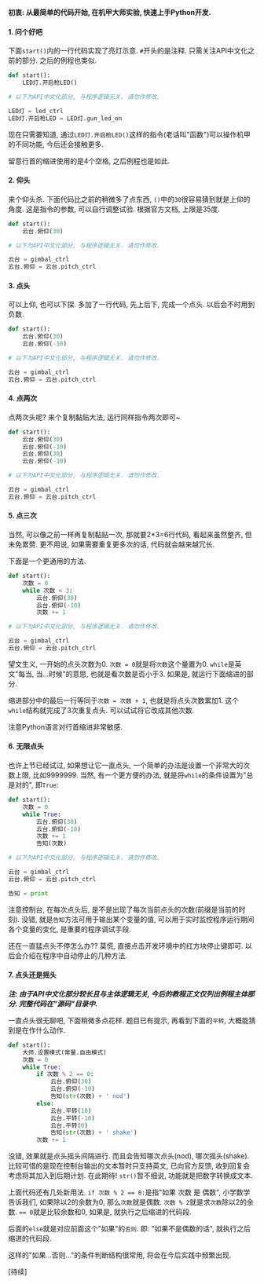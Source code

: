 **初衷: 从最简单的代码开始, 在机甲大师实验, 快速上手Python开发.**

#### 1. 问个好吧

下面`start()`内的一行代码实现了亮灯示意. `#`开头的是注释. 只需关注API中文化之前的部分. 之后的例程也类似.
```python
def start():
    LED灯.开启枪LED()

# 以下为API中文化部分, 与程序逻辑无关. 请勿作修改.

LED灯 = led_ctrl
LED灯.开启枪LED = LED灯.gun_led_on
```
现在只需要知道, 通过`LED灯.开启枪LED()`这样的指令(老话叫"函数")可以操作机甲的不同功能, 今后还会接触更多.

留意行首的缩进使用的是4个空格, 之后例程也是如此.

#### 2. 仰头

来个仰头杀. 下面代码比之前的稍微多了点东西, `()`中的`30`很容易猜到就是上仰的角度. 这是指令的参数, 可以自行调整试验. 根据官方文档, 上限是35度.
```python
def start():
    云台.俯仰(30)

# 以下为API中文化部分, 与程序逻辑无关. 请勿作修改.

云台 = gimbal_ctrl
云台.俯仰 = 云台.pitch_ctrl
```

#### 3. 点头
可以上仰, 也可以下探. 多加了一行代码, 先上后下, 完成一个点头. 以后会不时用到负数.
```python
def start():
    云台.俯仰(30)
    云台.俯仰(-10)

# 以下为API中文化部分, 与程序逻辑无关. 请勿作修改.

云台 = gimbal_ctrl
云台.俯仰 = 云台.pitch_ctrl
```

#### 4. 点两次
点两次头呢? 来个复制黏贴大法, 运行同样指令两次即可~
```python
def start():
    云台.俯仰(30)
    云台.俯仰(-10)
    云台.俯仰(30)
    云台.俯仰(-10)

# 以下为API中文化部分, 与程序逻辑无关. 请勿作修改.

云台 = gimbal_ctrl
云台.俯仰 = 云台.pitch_ctrl
```

#### 5. 点三次
当然, 可以像之前一样再复制黏贴一次, 那就要2*3=6行代码, 看起来虽然整齐, 但未免累赘. 更不用说, 如果需要重复更多次的话, 代码就会越来越冗长.

下面是一个更通用的方法.
```python
def start():
    次数 = 0
    while 次数 < 3:
        云台.俯仰(30)
        云台.俯仰(-10)
        次数 += 1

# 以下为API中文化部分, 与程序逻辑无关. 请勿作修改.

云台 = gimbal_ctrl
云台.俯仰 = 云台.pitch_ctrl
```
望文生义, 一开始的点头次数为0. `次数 = 0`就是将`次数`这个量置为0. `while`是英文"每当, 当...时候"的意思, 也就是看次数是否小于3. 如果是, 就运行下面缩进的部分.

缩进部分中的最后一行等同于`次数 = 次数 + 1`, 也就是将点头次数累加1. 这个`while`结构就完成了3次重复点头. 可以试试将它改成其他次数.

注意Python语言对行首缩进非常敏感.

#### 6. 无限点头
也许上节已经试过, 如果想让它一直点头, 一个简单的办法是设置一个非常大的次数上限, 比如9999999. 当然, 有一个更方便的办法, 就是将`while`的条件设置为"总是对的", 即`True`:
```python
def start():
    次数 = 0
    while True:
        云台.俯仰(30)
        云台.俯仰(-10)
        次数 += 1
        告知(次数)

# 以下为API中文化部分, 与程序逻辑无关. 请勿作修改.

云台 = gimbal_ctrl
云台.俯仰 = 云台.pitch_ctrl

告知 = print
```
注意控制台, 在每次点头后, 是不是出现了每次当前点头的次数(前缀是当前的时刻). 没错, 就是`告知`方法可用于输出某个变量的值, 可以用于实时监控程序运行期间各个变量的变化, 是重要的程序调试手段.

还在一直猛点头不停怎么办?? 莫慌, 直接点击开发环境中的红方块停止键即可. 以后会介绍在程序中自动停止的几种方法.

#### 7. 点头还是摇头
***注: 由于API中文化部分较长且与主体逻辑无关, 今后的教程正文仅列出例程主体部分. 完整代码在"源码"目录中.***

一直点头很无聊吧, 下面稍微多点花样. 题目已有提示, 再看到下面的`平转`, 大概能猜到是在作什么动作.

```python
def start():
    大师.设置模式(常量.自由模式)
    次数 = 0
    while True:
        if 次数 % 2 == 0:
            云台.俯仰(30)
            云台.俯仰(-10)
            告知(str(次数) + ' nod')
        else:
            云台.平转(10)
            云台.平转(-10)
            云台.平转(0)
            告知(str(次数) + ' shake')
        次数 += 1
```
没错, 效果就是点头摇头间隔进行. 而且会告知哪次点头(nod), 哪次摇头(shake). 比较可惜的是现在控制台输出的文本暂时只支持英文, 已向官方反馈, 收到回复会考虑将其加入到后期计划. 在此期待! `str()`暂不细说, 功能就是把数字转换成文本.

上面代码还有几处新用法. `if 次数 % 2 == 0:`是指"如果 次数 是 偶数", 小学数学告诉我们, 如果除以2的余数为0, 那么`次数`就是偶数. `次数 % 2`就是求`次数`除以2的余数. `== 0`就是比较余数和0, 如果是, 就执行之后缩进的代码段.

后面的`else`就是对应前面这个"如果"的`否则`. 即: "如果不是偶数的话", 就执行之后缩进的代码段.

这样的"如果...否则..."的条件判断结构很常用, 将会在今后实践中频繁出现.

[待续]